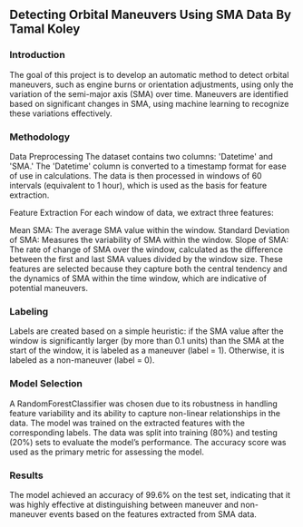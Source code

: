## Detecting Orbital Maneuvers Using SMA Data By Tamal Koley

### Introduction
The goal of this project is to develop an automatic method to detect orbital maneuvers, such as engine burns or orientation adjustments, using only the variation of the semi-major axis (SMA) over time. Maneuvers are identified based on significant changes in SMA, using machine learning to recognize these variations effectively.

### Methodology
Data Preprocessing
The dataset contains two columns: 'Datetime' and 'SMA.' The 'Datetime' column is converted to a timestamp format for ease of use in calculations. The data is then processed in windows of 60 intervals (equivalent to 1 hour), which is used as the basis for feature extraction.

Feature Extraction
For each window of data, we extract three features:

Mean SMA: The average SMA value within the window.
Standard Deviation of SMA: Measures the variability of SMA within the window.
Slope of SMA: The rate of change of SMA over the window, calculated as the difference between the first and last SMA values divided by the window size.
These features are selected because they capture both the central tendency and the dynamics of SMA within the time window, which are indicative of potential maneuvers.

### Labeling
Labels are created based on a simple heuristic: if the SMA value after the window is significantly larger (by more than 0.1 units) than the SMA at the start of the window, it is labeled as a maneuver (label = 1). Otherwise, it is labeled as a non-maneuver (label = 0).

### Model Selection
A RandomForestClassifier was chosen due to its robustness in handling feature variability and its ability to capture non-linear relationships in the data. The model was trained on the extracted features with the corresponding labels. The data was split into training (80%) and testing (20%) sets to evaluate the model’s performance. The accuracy score was used as the primary metric for assessing the model.

### Results
The model achieved an accuracy of 99.6% on the test set, indicating that it was highly effective at distinguishing between maneuver and non-maneuver events based on the features extracted from SMA data.
